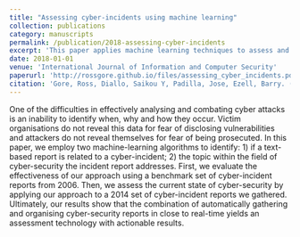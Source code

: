 ```yaml
---
title: "Assessing cyber-incidents using machine learning"
collection: publications
category: manuscripts
permalink: /publication/2018-assessing-cyber-incidents
excerpt: 'This paper applies machine learning techniques to assess and analyze cyber-incidents, enhancing cybersecurity measures.'
date: 2018-01-01
venue: 'International Journal of Information and Computer Security'
paperurl: 'http://rossgore.github.io/files/assessing_cyber_incidents.pdf'
citation: 'Gore, Ross, Diallo, Saikou Y, Padilla, Jose, Ezell, Barry. (2018). "Assessing cyber-incidents using machine learning." <i>International Journal of Information and Computer Security</i>. 10(4), 341-360.'
---
```

One of the difficulties in effectively analysing and combating cyber attacks is an inability to identify when, why and how they occur. Victim organisations do not reveal this data for fear of disclosing vulnerabilities and attackers do not reveal themselves for fear of being prosecuted. In this paper, we employ two machine-learning algorithms to identify: 1) if a text-based report is related to a cyber-incident; 2) the topic within the field of cyber-security the incident report addresses. First, we evaluate the effectiveness of our approach using a benchmark set of cyber-incident reports from 2006. Then, we assess the current state of cyber-security by applying our approach to a 2014 set of cyber-incident reports we gathered. Ultimately, our results show that the combination of automatically gathering and organising cyber-security reports in close to real-time yields an assessment technology with actionable results.